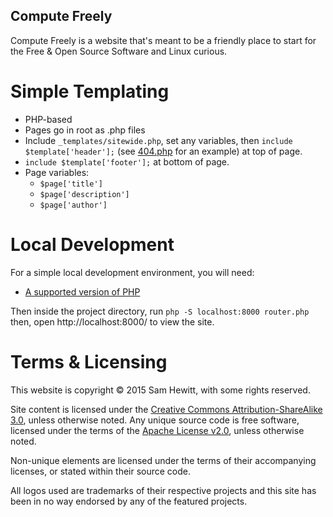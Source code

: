 Compute Freely
--------------

Compute Freely is a website that's meant to be a friendly place to start for the Free & Open Source Software and Linux curious.

# Simple Templating

* PHP-based
* Pages go in root as .php files
* Include `_templates/sitewide.php`, set any variables, then `include $template['header'];` (see [404.php](https://github.com/snwh/computefreely/blob/master/404.php) for an example) at top of page.
* `include $template['footer'];` at bottom of page.
* Page variables:
  * `$page['title']`
  * `$page['description']`
  * `$page['author']`

# Local Development

For a simple local development environment, you will need:

* [A supported version of PHP](http://php.net/supported-versions.php)

Then inside the project directory, run `php -S localhost:8000 router.php` then, open http://localhost:8000/ to view the site.


# Terms & Licensing

This website is copyright © 2015 Sam Hewitt, with some rights reserved.

Site content is licensed under the [Creative Commons Attribution-ShareAlike 3.0](http://creativecommons.org/licenses/by-sa/3.0/), unless otherwise noted. Any unique source code is free software, licensed under the terms of the [Apache License v2.0](http://www.apache.org/licenses/LICENSE-2.0), unless otherwise noted.

Non-unique elements are licensed under the terms of their accompanying licenses, or stated within their source code.

All logos used are trademarks of their respective projects and this site has been in no way endorsed by any of the featured projects.
